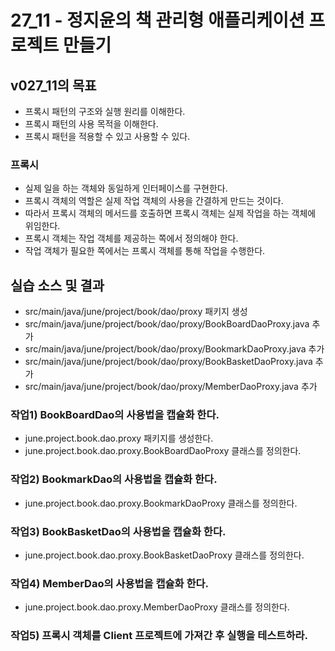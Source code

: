 # 27_11 - 정지윤의 책 관리형 애플리케이션 프로젝트 만들기

## v027_11의 목표

- 프록시 패턴의 구조와 실행 원리를 이해한다.
- 프록시 패턴의 사용 목적을 이해한다.
- 프록시 패턴을 적용할 수 있고 사용할 수 있다.

### 프록시

- 실제 일을 하는 객체와 동일하게 인터페이스를 구현한다.
- 프록시 객체의 역할은 실제 작업 객체의 사용을 간결하게 만드는 것이다.
- 따라서 프록시 객체의 메서드를 호출하면 프록시 객체는 실제 작업을 하는 객체에 위임한다.
- 프록시 객체는 작업 객체를 제공하는 쪽에서 정의해야 한다.
- 작업 객체가 필요한 쪽에서는 프록시 객체를 통해 작업을 수행한다.

## 실습 소스 및 결과

- src/main/java/june/project/book/dao/proxy 패키지 생성
- src/main/java/june/project/book/dao/proxy/BookBoardDaoProxy.java 추가
- src/main/java/june/project/book/dao/proxy/BookmarkDaoProxy.java 추가
- src/main/java/june/project/book/dao/proxy/BookBasketDaoProxy.java 추가
- src/main/java/june/project/book/dao/proxy/MemberDaoProxy.java 추가


### 작업1) BookBoardDao의 사용법을 캡슐화 한다.

- june.project.book.dao.proxy 패키지를 생성한다.
- june.project.book.dao.proxy.BookBoardDaoProxy 클래스를 정의한다.

### 작업2) BookmarkDao의 사용법을 캡슐화 한다.

- june.project.book.dao.proxy.BookmarkDaoProxy 클래스를 정의한다.

### 작업3) BookBasketDao의 사용법을 캡슐화 한다.

- june.project.book.dao.proxy.BookBasketDaoProxy 클래스를 정의한다.

### 작업4) MemberDao의 사용법을 캡슐화 한다.

- june.project.book.dao.proxy.MemberDaoProxy 클래스를 정의한다.

### 작업5) 프록시 객체를 Client 프로젝트에 가져간 후 실행을 테스트하라.
